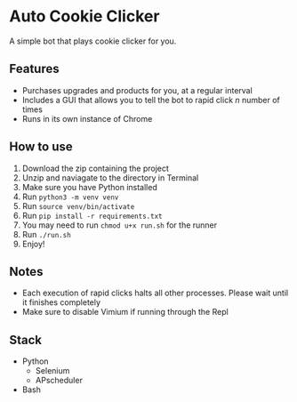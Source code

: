 # Auto Cookie Clicker

A simple bot that plays cookie clicker for you.

## Features
 * Purchases upgrades and products for you, at a regular interval
 * Includes a GUI that allows you to tell the bot to rapid click _n_ number of times
 * Runs in its own instance of Chrome

## How to use
  1. Download the zip containing the project
  2. Unzip and naviagate to the directory in Terminal
  3. Make sure you have Python installed
  4. Run `python3 -m venv venv`
  5. Run `source venv/bin/activate`
  6. Run `pip install -r requirements.txt`
  7. You may need to run `chmod u+x run.sh` for the runner
  8. Run `./run.sh`
  9. Enjoy!

## Notes
 * Each execution of rapid clicks halts all other processes. Please wait until it finishes completely
 * Make sure to disable Vimium if running through the Repl

## Stack
 * Python
    * Selenium
    * APscheduler
 * Bash

